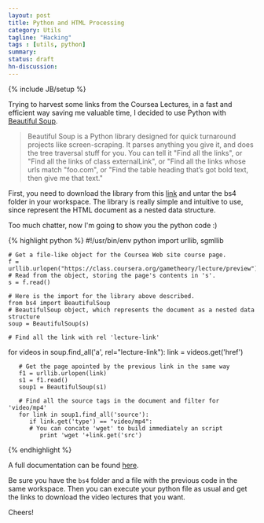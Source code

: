 ```yaml
---
layout: post
title: Python and HTML Processing
category: Utils
tagline: "Hacking"
tags : [utils, python]
summary:
status: draft
hn-discussion:
---
```


{% include JB/setup %}

Trying to harvest some links from the Coursea Lectures, in a fast and efficient way saving me valuable time, 
I decided to use Python with [Beautiful Soup](http://www.crummy.com/software/BeautifulSoup/).

> Beautiful Soup is a Python library designed for quick turnaround projects like screen-scraping. 
> It parses anything you give it, and does the tree traversal stuff for you. You can tell it 
> "Find all the links", or "Find all the links of class externalLink", or "Find all the links whose 
> urls match "foo.com", or "Find the table heading that’s got bold text, then give me that text."

First, you need to download the library from this [link](http://www.crummy.com/software/BeautifulSoup/bs4/download/) and untar the bs4 folder in your workspace.
The library is really simple and intuitive to use, since represent the HTML document as a nested data structure.

Too much chatter, now I'm going to show you the python code :)

<!--<pre>
  <code class="python">-->
{% highlight python %}
    #!/usr/bin/env python
    import urllib, sgmllib
 
    # Get a file-like object for the Coursea Web site course page.
    f = urllib.urlopen("https://class.coursera.org/gametheory/lecture/preview")
    # Read from the object, storing the page's contents in 's'.
    s = f.read()
 
    # Here is the import for the library above described.
    from bs4 import BeautifulSoup
    # BeautifulSoup object, which represents the document as a nested data structure
    soup = BeautifulSoup(s)
 
    # Find all the link with rel 'lecture-link'
   for videos in soup.find_all('a', rel="lecture-link"):
       link = videos.get('href')
 
       # Get the page apointed by the previous link in the same way
       f1 = urllib.urlopen(link)
       s1 = f1.read()
       soup1 = BeautifulSoup(s1)
 
       # Find all the source tags in the document and filter for 'video/mp4'
       for link in soup1.find_all('source'):
          if link.get('type') == "video/mp4":
          # You can concate 'wget' to build immediately an script
             print 'wget '+link.get('src')
{% endhighlight %}
<!--  </code>
</pre>-->


A full documentation can be found [here](http://www.crummy.com/software/BeautifulSoup/bs4/doc/).

Be sure you have the `bs4` folder and a file with the previous code in the same workspace. 
Then you can execute your python file as usual and get the links to download the video lectures that you want.

Cheers!
